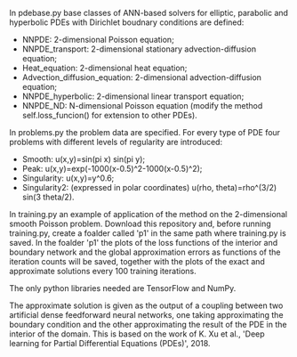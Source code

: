 In pdebase.py base classes of ANN-based solvers for elliptic, parabolic and hyperbolic PDEs with Dirichlet boudnary conditions are defined:
- NNPDE: 2-dimensional Poisson equation;
- NNPDE_transport: 2-dimensional stationary advection-diffusion equation;
- Heat_equation: 2-dimensional heat equation;
- Advection_diffusion_equation: 2-dimensional advection-diffusion equation;
- NNPDE_hyperbolic: 2-dimensional linear transport equation;
- NNPDE_ND: N-dimensional Poisson equation (modify the method self.loss_funcion() for extension to other PDEs).

In problems.py the problem data are specified.
For every type of PDE four problems with different levels of regularity are introduced:
- Smooth: u(x,y)=sin(pi x) sin(pi y);
- Peak: u(x,y)=exp(-1000(x-0.5)^2-1000(x-0.5)^2);
- Singularity: u(x,y)=y^0.6;
- Singularity2: (expressed in polar coordinates) u(rho, theta)=rho^(3/2) sin(3 theta/2).

In training.py an example of application of the method on the 2-dimensional smooth Poisson problem.
Download this repository and, before running training.py, create a foalder called 'p1' in the same path where training.py is saved.
In the foalder 'p1' the plots of the loss functions of the interior and boundary network and the global approximation errors as functions of the iteration counts will be saved, together with the plots of the exact and approximate solutions every 100 training iterations.

The only python libraries needed are TensorFlow and NumPy.

The approximate solution is given as the output of a coupling between two artificial dense feedforward neural networks, one taking approximating the boundary condition and the other approximating the result of the PDE in the interior of the domain. This is based on the work of K. Xu et al., 'Deep learning for Partial Differential Equations (PDEs)', 2018.
